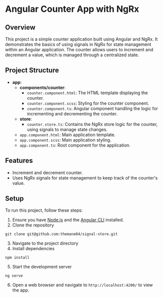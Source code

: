 # Angular Counter App with NgRx

## Overview
This project is a simple counter application built using Angular and NgRx. It demonstrates the basics of using signals in NgRx for state management within an Angular application. The counter allows users to increment and decrement a value, which is managed through a centralized state.

## Project Structure
- **app**:
  - **components/counter**:
    - `counter.component.html`: The HTML template displaying the counter.
    - `counter.component.scss`: Styling for the counter component.
    - `counter.component.ts`: Angular component handling the logic for incrementing and decrementing the counter.
  - **store**:
    - `counter.store.ts`: Contains the NgRx store logic for the counter, using signals to manage state changes.
  - `app.component.html`: Main application template.
  - `app.component.scss`: Main application styling.
  - `app.component.ts`: Root component for the application.

## Features
- Increment and decrement counter.
- Uses NgRx signals for state management to keep track of the counter's value.

## Setup
To run this project, follow these steps:

1. Ensure you have [Node.js](https://nodejs.org/) and the [Angular CLI](https://angular.io/cli) installed.
2. Clone the repository
```
git clone git@github.com:themane04/signal-store.git
```
3. Navigate to the project directory
4. Install dependencies
```
npm install
```
5. Start the development server
```
ng serve
```
6. Open a web browser and navigate to `http://localhost:4200/` to view the app.
